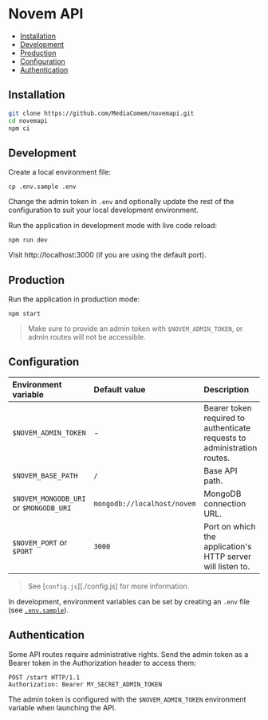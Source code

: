 # Novem API

<!-- START doctoc generated TOC please keep comment here to allow auto update -->
<!-- DON'T EDIT THIS SECTION, INSTEAD RE-RUN doctoc TO UPDATE -->


- [Installation](#installation)
- [Development](#development)
- [Production](#production)
- [Configuration](#configuration)
- [Authentication](#authentication)

<!-- END doctoc generated TOC please keep comment here to allow auto update -->

## Installation

```bash
git clone https://github.com/MediaComem/novemapi.git
cd novemapi
npm ci
```

## Development

Create a local environment file:

```
cp .env.sample .env
```

Change the admin token in `.env` and optionally update the rest of the
configuration to suit your local development environment.

Run the application in development mode with live code reload:

```
npm run dev
```

Visit http://localhost:3000 (if you are using the default port).

## Production

Run the application in production mode:

```
npm start
```

> Make sure to provide an admin token with `$NOVEM_ADMIN_TOKEN`, or admin routes
> will not be accessible.

## Configuration

Environment variable                   | Default value               | Description
:------------------------------------- | :-------------------------- | :-----------------------------------------------------------------------
`$NOVEM_ADMIN_TOKEN`                   | -                           | Bearer token required to authenticate requests to administration routes.
`$NOVEM_BASE_PATH`                     | `/`                         | Base API path.
`$NOVEM_MONGODB_URI` or `$MONGODB_URI` | `mongodb://localhost/novem` | MongoDB connection URL.
`$NOVEM_PORT` or `$PORT`               | `3000`                      | Port on which the application's HTTP server will listen to.

> See [`config.js`][./config.js] for more information.

In development, environment variables can be set by creating an `.env` file (see
[`.env.sample`](./.env.sample)).

## Authentication

Some API routes require administrative rights. Send the admin token as a Bearer
token in the Authorization header to access them:

```
POST /start HTTP/1.1
Authorization: Bearer MY_SECRET_ADMIN_TOKEN
```

The admin token is configured with the `$NOVEM_ADMIN_TOKEN` environment variable
when launching the API.
